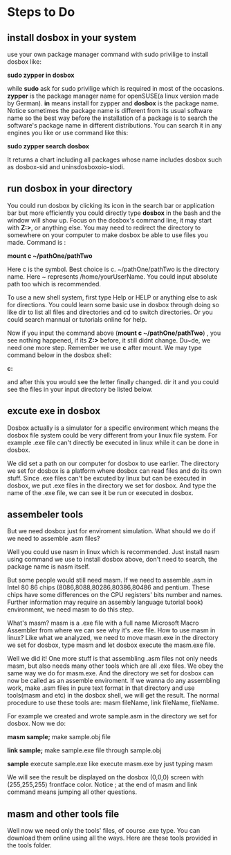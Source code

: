 # Steps to Do
## install dosbox in your system
use your own package manager command with sudo privilige to install dosbox like:

**sudo zypper in dosbox**

while **sudo** ask for sudo privilige which is required in most of the occasions. **zypper** is the package manager name for openSUSE(a linux version made by German). **in** means install for zypper and **dosbox** is the package name. Notice sometimes the package name is different from its usual software name so the best way before the installation of a package is to search the software's package name in different distributions. You can search it in any engines you like or use command like this:

**sudo zypper search dosbox**

It returns a chart including all packages whose name includes dosbox such as dosbox-sid and uninsdosboxoio-siodi.

## run dosbox in your directory
You could run dosbox by clicking its icon in the search bar or application bar but more efficiently you could directly type **dosbox** in the bash and the window will show up. Focus on the dosbox's command line, it may start with **Z:>**, or anything else. You may need to redirect the directory to somewhere on your computer to make dosbox be able to use files you made. Command is :

**mount c ~/pathOne/pathTwo**

Here c is the symbol. Best choice is c. ~/pathOne/pathTwo is the directory name. Here ~ represents /home/yourUserName. You could input absolute path too which is recommended.

To use a new shell system, first type Help or HELP or anything else to ask for directions. You could learn some basic use in dosbox through doing so like dir to list all files and directories and cd to switch directories. Or you could search mannual or tutorials online for help.

Now if you input the command above (**mount c ~/pathOne/pathTwo**) , you see nothing happened, if its **Z:>** before, it still didnt change. Du~de, we need one more step. Remember we use **c** after mount. We may type command below in the dosbox shell:

**c:**

and after this you would see the letter finally changed. dir it and you could see the files in your input directory be listed below.

##  excute exe in dosbox
Dosbox actually is a simulator for a specific environment which means the dosbox file system could be very different from your linux file system. For example .exe file can't directly be executed in linux while it can be done in dosbox. 

We did set a path on our computer for dosbox to use earlier. The directory we set for dosbox is a platform where dosbox can read files and do its own stuff. Since .exe files can't be excuted by linux but can be executed in dosbox, we put .exe files in the directory we set for dosbox. And type the name of the .exe file, we can see it be run or executed in dosbox.

## assembeler tools
But we need dosbox just for enviroment simulation. What should we do if we need to assemble .asm files? 

Well you could use nasm in linux which is recommended. Just install nasm using command we use to install dosbox above, don't need to search, the package name is nasm itself. 

But some people would still need masm. If we need to assemble .asm in Intel 80 86 chips (8086,8088,80286,80386,80486 and pentium. These chips have some differences on the CPU registers' bits number and names. Further information may require an assembly language tutorial book) environment, we need masm to do this step. 

What's masm? masm is a .exe file with a full name Microsoft Macro Assembler from where we can see why it's .exe file. How to use masm in linux? Like what we analyzed, we need to move masm.exe in the directory we set for dosbox, type masm and let dosbox execute the masm.exe file. 

Well we did it! One more stuff is that assembling .asm files not only needs masm, but also needs many other tools which are all .exe files. We obey the same way we do for masm.exe. And the directory we set for dosbox can now be called as an assemble enviroment. If we wanna do any assembling work, make .asm files in pure text format in that directory and use tools(masm and etc) in the dosbox shell, we will get the result. The normal procedure to use these tools are: masm fileName, link fileName, fileName.

For example we created and wrote sample.asm in the directory we set for dosbox. Now we do:

**masm sample;**  make sample.obj file

**link sample;** make sample.exe file through sample.obj 

**sample** execute sample.exe like execute masm.exe by just typing masm

We will see the result be displayed on the dosbox (0,0,0) screen with (255,255,255) frontface color. Notice ; at the end of masm and link command means jumping all other questions.

## masm and other tools file
Well now we need only the tools' files, of course .exe type. You can download them online using all the ways. Here are these tools provided in the tools folder.
